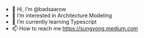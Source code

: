 - 👋 Hi, I’m @badsaarow
- 👀 I’m interested in Architecture Modeling
- 🌱 I’m currently learning Typescript
- 📫 How to reach me https://sungyong.medium.com

<!---
badsaarow/badsaarow is a ✨ special ✨ repository because its `README.md` (this file) appears on your GitHub profile.
You can click the Preview link to take a look at your changes.
--->
